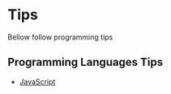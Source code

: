 # Tips
Bellow follow programming tips

## Programming Languages Tips
- [JavaScript](javascript/README.md)

